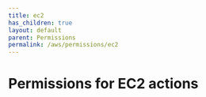 ```yaml
---
title: ec2
has_children: true
layout: default
parent: Permissions
permalink: /aws/permissions/ec2
---
```


# Permissions for EC2 actions